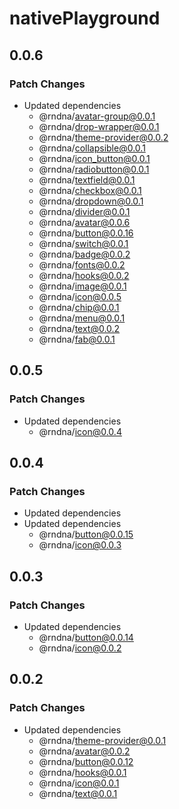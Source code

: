 # nativePlayground

## 0.0.6

### Patch Changes

- Updated dependencies
  - @rndna/avatar-group@0.0.1
  - @rndna/drop-wrapper@0.0.1
  - @rndna/theme-provider@0.0.2
  - @rndna/collapsible@0.0.1
  - @rndna/icon_button@0.0.1
  - @rndna/radiobutton@0.0.1
  - @rndna/textfield@0.0.1
  - @rndna/checkbox@0.0.1
  - @rndna/dropdown@0.0.1
  - @rndna/divider@0.0.1
  - @rndna/avatar@0.0.6
  - @rndna/button@0.0.16
  - @rndna/switch@0.0.1
  - @rndna/badge@0.0.2
  - @rndna/fonts@0.0.2
  - @rndna/hooks@0.0.2
  - @rndna/image@0.0.1
  - @rndna/icon@0.0.5
  - @rndna/chip@0.0.1
  - @rndna/menu@0.0.1
  - @rndna/text@0.0.2
  - @rndna/fab@0.0.1

## 0.0.5

### Patch Changes

- Updated dependencies
  - @rndna/icon@0.0.4

## 0.0.4

### Patch Changes

- Updated dependencies
- Updated dependencies
  - @rndna/button@0.0.15
  - @rndna/icon@0.0.3

## 0.0.3

### Patch Changes

- Updated dependencies
  - @rndna/button@0.0.14
  - @rndna/icon@0.0.2

## 0.0.2

### Patch Changes

- Updated dependencies
  - @rndna/theme-provider@0.0.1
  - @rndna/avatar@0.0.2
  - @rndna/button@0.0.12
  - @rndna/hooks@0.0.1
  - @rndna/icon@0.0.1
  - @rndna/text@0.0.1

